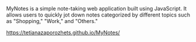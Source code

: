 MyNotes is a simple note-taking web application built using JavaScript. It allows users to quickly jot down notes categorized by different topics such as "Shopping," "Work," and "Others."

https://tetianazaporozhets.github.io/MyNotes/
